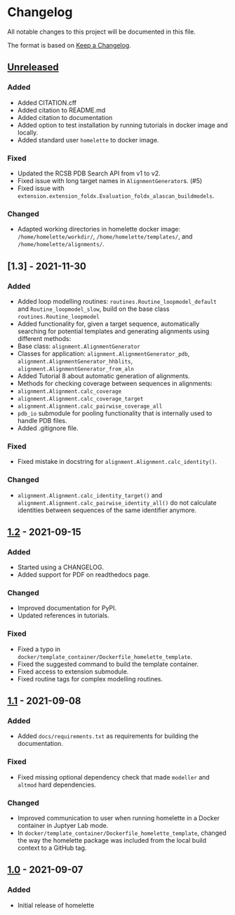 # Changelog
All notable changes to this project will be documented in this file.

The format is based on [Keep a Changelog](https://keepachangelog.com/en/1.0.0/).

## [Unreleased]
### Added
- Added CITATION.cff
- Added citation to README.md
- Added citation to documentation
- Added option to test installation by running tutorials in docker image and locally.
- Added standard user `homelette` to docker image.

### Fixed
- Updated the RCSB PDB Search API from v1 to v2.
- Fixed issue with long target names in `AlignmentGenerator`s. (#5)
- Fixed issue with `extension.extension_foldx.Evaluation_foldx_alascan_buildmodels`.

### Changed
- Adapted working directories in homelette docker image: `/home/homelette/workdir/`, `/home/homelette/templates/`, and `/home/homelette/alignments/`.

## [1.3] - 2021-11-30
### Added
- Added loop modelling routines: `routines.Routine_loopmodel_default` and `Routine_loopmodel_slow`, build on the base class `routines.Routine_loopmodel`
- Added functionality for, given a target sequence, automatically searching for 
potential templates and generating alignments using different methods:
 - Base class: `alignment.AlignmentGenerator`
 - Classes for application: `alignment.AlignmentGenerator_pdb`, `alignment.AlignmentGenerator_hhblits`, `alignment.AlignmentGenerator_from_aln`
- Added Tutorial 8 about automatic generation of alignments.
- Methods for checking coverage between sequences in alignments:
 - `alignment.Alignment.calc_coverage`
 - `alignment.Alignment.calc_coverage_target`
 - `alignment.Alignment.calc_pairwise_coverage_all`
- `pdb_io` submodule for pooling functionality that is internally used to handle PDB files.
- Added .gitignore file.

### Fixed
- Fixed mistake in docstring for `alignment.Alignment.calc_identity()`.

### Changed
- `alignment.Alignment.calc_identity_target()` and
`alignment.Alignment.calc_pairwise_identity_all()` do not calculate
identities between sequences of the same identifier anymore.

## [1.2] - 2021-09-15
### Added
- Started using a CHANGELOG.
- Added support for PDF on readthedocs page.

### Changed
- Improved documentation for PyPI.
- Updated references in tutorials.

### Fixed
- Fixed a typo in `docker/template_container/Dockerfile_homelette_template`.
- Fixed the suggested command to build the template container.
- Fixed access to extension submodule.
- Fixed routine tags for complex modelling routines.

## [1.1] - 2021-09-08
### Added
- Added `docs/requirements.txt` as requirements for building the 
documentation.

### Fixed
- Fixed missing optional dependency check that made `modeller` and
`altmod` hard dependencies.

### Changed
- Improved communication to user when running homelette in a Docker
container in Juptyer Lab mode.
- In `docker/template_container/Dockerfile_homelette_template`, changed
the way the homelette package was included from the local build context
to a GitHub tag.

## [1.0] - 2021-09-07
### Added
- Initial release of homelette

[Unreleased]: https://github.com/philippjunk/homelette/compare/1.2...HEAD
[1.2]: https://github.com/philippjunk/homelette/compare/1.1...1.2
[1.1]: https://github.com/philippjunk/homelette/compare/1.0...1.1
[1.0]: https://github.com/philippjunk/homelette/releases/tag/1.0
